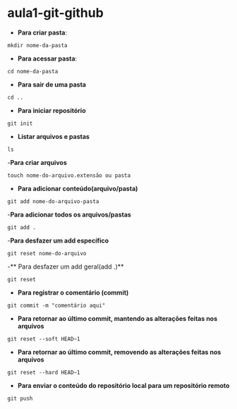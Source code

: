 # aula1-git-github


- **Para criar pasta**:

``mkdir nome-da-pasta``

- **Para acessar pasta**:

``cd nome-da-pasta``

- **Para sair de uma pasta**

``cd ..``

- **Para iniciar repositório** 

``git init``

- **Listar arquivos e pastas**

``ls``

-**Para criar arquivos** 

``touch nome-do-arquivo.extensão ou pasta``

- **Para adicionar conteúdo(arquivo/pasta)**

``git add nome-do-arquivo-pasta``

-**Para adicionar todos os arquivos/pastas**

``git add .``

-**Para desfazer um add específico**

``git reset nome-do-arquivo``

-** Para desfazer um add geral(add .)**

``git reset``

- **Para registrar o comentário (commit)**

``git commit -m "comentário aqui"``

- **Para retornar ao último commit, mantendo as alterações feitas nos arquivos**

``git reset --soft HEAD~1``

- **Para retornar ao último commit, removendo as alterações feitas nos arquivos**

``git reset --hard HEAD~1``

- **Para enviar o conteúdo do repositório local para um repositório remoto**

``git push``
 
